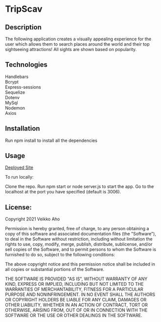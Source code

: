 # TripScav

## Description

The following application creates a visually appealing experience for the user which allows them to search places around the world and their top sightseeing attractions! All sights are shown based on popularity.

## Technologies

Handlebars
</br>
Bcrypt
</br>
Express-sessions
</br>
Sequelize
</br>
Dotenv
</br>
MySql
</br>
Nodemon
</br>
Axios

## Installation

Run npm install to install all the dependencies

## Usage

[Deployed Site](https://vtripscav.herokuapp.com)

To run locally:

Clone the repo.
Run npm start or node server.js to start the app. Go to the localhost at the port you have specified (default is 3006).

## License:

Copyright 2021 Veikko Aho

Permission is hereby granted, free of charge, to any person obtaining a copy of this software and associated documentation files (the "Software"), to deal in the Software without restriction, including without limitation the rights to use, copy, modify, merge, publish, distribute, sublicense, and/or sell copies of the Software, and to permit persons to whom the Software is furnished to do so, subject to the following conditions:

The above copyright notice and this permission notice shall be included in all copies or substantial portions of the Software.

THE SOFTWARE IS PROVIDED "AS IS", WITHOUT WARRANTY OF ANY KIND, EXPRESS OR IMPLIED, INCLUDING BUT NOT LIMITED TO THE WARRANTIES OF MERCHANTABILITY, FITNESS FOR A PARTICULAR PURPOSE AND NONINFRINGEMENT. IN NO EVENT SHALL THE AUTHORS OR COPYRIGHT HOLDERS BE LIABLE FOR ANY CLAIM, DAMAGES OR OTHER LIABILITY, WHETHER IN AN ACTION OF CONTRACT, TORT OR OTHERWISE, ARISING FROM, OUT OF OR IN CONNECTION WITH THE SOFTWARE OR THE USE OR OTHER DEALINGS IN THE SOFTWARE.
